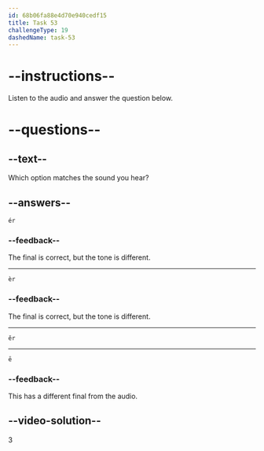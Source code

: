 ```yaml
---
id: 68b06fa88e4d70e940cedf15
title: Task 53
challengeType: 19
dashedName: task-53
---
```


<!-- (Audio) A: ěr -->

# --instructions--

Listen to the audio and answer the question below.

# --questions--

## --text--

Which option matches the sound you hear?

## --answers--

`ér`

### --feedback--

The final is correct, but the tone is different.

---

`èr`

### --feedback--

The final is correct, but the tone is different.

---

`ěr`

---

`ē`

### --feedback--

This has a different final from the audio.

## --video-solution--

3
